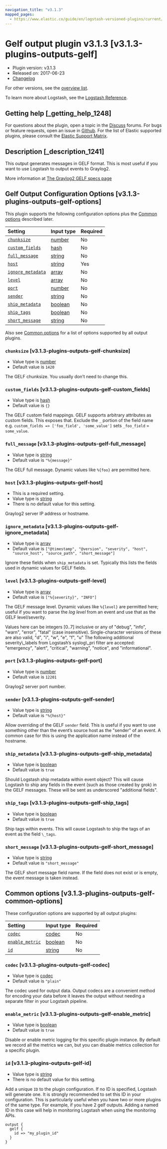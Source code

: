 ```yaml
---
navigation_title: "v3.1.3"
mapped_pages:
  - https://www.elastic.co/guide/en/logstash-versioned-plugins/current/v3.1.3-plugins-outputs-gelf.html
---
```


# Gelf output plugin v3.1.3 [v3.1.3-plugins-outputs-gelf]

* Plugin version: v3.1.3
* Released on: 2017-06-23
* [Changelog](https://github.com/logstash-plugins/logstash-output-gelf/blob/v3.1.3/CHANGELOG.md)

For other versions, see the [overview list](output-gelf-index.md).

To learn more about Logstash, see the [Logstash Reference](https://www.elastic.co/guide/en/logstash/current/index.html).

## Getting help [_getting_help_1248]

For questions about the plugin, open a topic in the [Discuss](http://discuss.elastic.co) forums. For bugs or feature requests, open an issue in [Github](https://github.com/logstash-plugins/logstash-output-gelf). For the list of Elastic supported plugins, please consult the [Elastic Support Matrix](https://www.elastic.co/support/matrix#matrix_logstash_plugins).

## Description [_description_1241]

This output generates messages in GELF format. This is most useful if you want to use Logstash to output events to Graylog2.

More information at [The Graylog2 GELF specs page](http://graylog2.org/gelf#specs)

## Gelf Output Configuration Options [v3.1.3-plugins-outputs-gelf-options]

This plugin supports the following configuration options plus the [Common options](v3-1-3-plugins-outputs-gelf.md#v3.1.3-plugins-outputs-gelf-common-options) described later.

| Setting | Input type | Required |
| :- | :- | :- |
| [`chunksize`](v3-1-3-plugins-outputs-gelf.md#v3.1.3-plugins-outputs-gelf-chunksize) | [number](/lsr/value-types.md#number) | No |
| [`custom_fields`](v3-1-3-plugins-outputs-gelf.md#v3.1.3-plugins-outputs-gelf-custom_fields) | [hash](/lsr/value-types.md#hash) | No |
| [`full_message`](v3-1-3-plugins-outputs-gelf.md#v3.1.3-plugins-outputs-gelf-full_message) | [string](/lsr/value-types.md#string) | No |
| [`host`](v3-1-3-plugins-outputs-gelf.md#v3.1.3-plugins-outputs-gelf-host) | [string](/lsr/value-types.md#string) | Yes |
| [`ignore_metadata`](v3-1-3-plugins-outputs-gelf.md#v3.1.3-plugins-outputs-gelf-ignore_metadata) | [array](/lsr/value-types.md#array) | No |
| [`level`](v3-1-3-plugins-outputs-gelf.md#v3.1.3-plugins-outputs-gelf-level) | [array](/lsr/value-types.md#array) | No |
| [`port`](v3-1-3-plugins-outputs-gelf.md#v3.1.3-plugins-outputs-gelf-port) | [number](/lsr/value-types.md#number) | No |
| [`sender`](v3-1-3-plugins-outputs-gelf.md#v3.1.3-plugins-outputs-gelf-sender) | [string](/lsr/value-types.md#string) | No |
| [`ship_metadata`](v3-1-3-plugins-outputs-gelf.md#v3.1.3-plugins-outputs-gelf-ship_metadata) | [boolean](/lsr/value-types.md#boolean) | No |
| [`ship_tags`](v3-1-3-plugins-outputs-gelf.md#v3.1.3-plugins-outputs-gelf-ship_tags) | [boolean](/lsr/value-types.md#boolean) | No |
| [`short_message`](v3-1-3-plugins-outputs-gelf.md#v3.1.3-plugins-outputs-gelf-short_message) | [string](/lsr/value-types.md#string) | No |

Also see [Common options](v3-1-3-plugins-outputs-gelf.md#v3.1.3-plugins-outputs-gelf-common-options) for a list of options supported by all output plugins.

### `chunksize` [v3.1.3-plugins-outputs-gelf-chunksize]

* Value type is [number](/lsr/value-types.md#number)
* Default value is `1420`

The GELF chunksize. You usually don’t need to change this.

### `custom_fields` [v3.1.3-plugins-outputs-gelf-custom_fields]

* Value type is [hash](/lsr/value-types.md#hash)
* Default value is `{}`

The GELF custom field mappings. GELF supports arbitrary attributes as custom fields. This exposes that. Exclude the `_` portion of the field name e.g. `custom_fields => ['foo_field', 'some_value']` sets `_foo_field` = `some_value`.

### `full_message` [v3.1.3-plugins-outputs-gelf-full_message]

* Value type is [string](/lsr/value-types.md#string)
* Default value is `"%{message}"`

The GELF full message. Dynamic values like `%{foo}` are permitted here.

### `host` [v3.1.3-plugins-outputs-gelf-host]

* This is a required setting.
* Value type is [string](/lsr/value-types.md#string)
* There is no default value for this setting.

Graylog2 server IP address or hostname.

### `ignore_metadata` [v3.1.3-plugins-outputs-gelf-ignore_metadata]

* Value type is [array](/lsr/value-types.md#array)
* Default value is `["@timestamp", "@version", "severity", "host", "source_host", "source_path", "short_message"]`

Ignore these fields when `ship_metadata` is set. Typically this lists the fields used in dynamic values for GELF fields.

### `level` [v3.1.3-plugins-outputs-gelf-level]

* Value type is [array](/lsr/value-types.md#array)
* Default value is `["%{severity}", "INFO"]`

The GELF message level. Dynamic values like `%{level}` are permitted here; useful if you want to parse the *log level* from an event and use that as the GELF level/severity.

Values here can be integers \[0..7] inclusive or any of "debug", "info", "warn", "error", "fatal" (case insensitive). Single-character versions of these are also valid, "d", "i", "w", "e", "f", "u" The following additional severity\\\_labels from Logstash’s syslog\\\_pri filter are accepted: "emergency", "alert", "critical", "warning", "notice", and "informational".

### `port` [v3.1.3-plugins-outputs-gelf-port]

* Value type is [number](/lsr/value-types.md#number)
* Default value is `12201`

Graylog2 server port number.

### `sender` [v3.1.3-plugins-outputs-gelf-sender]

* Value type is [string](/lsr/value-types.md#string)
* Default value is `"%{host}"`

Allow overriding of the GELF `sender` field. This is useful if you want to use something other than the event’s source host as the "sender" of an event. A common case for this is using the application name instead of the hostname.

### `ship_metadata` [v3.1.3-plugins-outputs-gelf-ship_metadata]

* Value type is [boolean](/lsr/value-types.md#boolean)
* Default value is `true`

Should Logstash ship metadata within event object? This will cause Logstash to ship any fields in the event (such as those created by grok) in the GELF messages. These will be sent as underscored "additional fields".

### `ship_tags` [v3.1.3-plugins-outputs-gelf-ship_tags]

* Value type is [boolean](/lsr/value-types.md#boolean)
* Default value is `true`

Ship tags within events. This will cause Logstash to ship the tags of an event as the field `\_tags`.

### `short_message` [v3.1.3-plugins-outputs-gelf-short_message]

* Value type is [string](/lsr/value-types.md#string)
* Default value is `"short_message"`

The GELF short message field name. If the field does not exist or is empty, the event message is taken instead.

## Common options [v3.1.3-plugins-outputs-gelf-common-options]

These configuration options are supported by all output plugins:

| Setting | Input type | Required |
| :- | :- | :- |
| [`codec`](v3-1-3-plugins-outputs-gelf.md#v3.1.3-plugins-outputs-gelf-codec) | [codec](/lsr/value-types.md#codec) | No |
| [`enable_metric`](v3-1-3-plugins-outputs-gelf.md#v3.1.3-plugins-outputs-gelf-enable_metric) | [boolean](/lsr/value-types.md#boolean) | No |
| [`id`](v3-1-3-plugins-outputs-gelf.md#v3.1.3-plugins-outputs-gelf-id) | [string](/lsr/value-types.md#string) | No |

### `codec` [v3.1.3-plugins-outputs-gelf-codec]

* Value type is [codec](/lsr/value-types.md#codec)
* Default value is `"plain"`

The codec used for output data. Output codecs are a convenient method for encoding your data before it leaves the output without needing a separate filter in your Logstash pipeline.

### `enable_metric` [v3.1.3-plugins-outputs-gelf-enable_metric]

* Value type is [boolean](/lsr/value-types.md#boolean)
* Default value is `true`

Disable or enable metric logging for this specific plugin instance. By default we record all the metrics we can, but you can disable metrics collection for a specific plugin.

### `id` [v3.1.3-plugins-outputs-gelf-id]

* Value type is [string](/lsr/value-types.md#string)
* There is no default value for this setting.

Add a unique `ID` to the plugin configuration. If no ID is specified, Logstash will generate one. It is strongly recommended to set this ID in your configuration. This is particularly useful when you have two or more plugins of the same type. For example, if you have 2 gelf outputs. Adding a named ID in this case will help in monitoring Logstash when using the monitoring APIs.

```
output {
  gelf {
    id => "my_plugin_id"
  }
}
```
